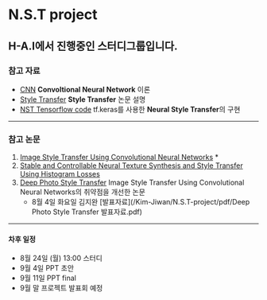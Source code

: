 # N.S.T project
## H-A.I에서 진행중인 스터디그룹입니다.

### 참고 자료
* [CNN](http://taewan.kim/post/cnn/) **Convoltional Neural Network** 이론
* [Style Transfer](https://blog.lunit.io/2017/04/27/style-transfer/) **Style Transfer** 논문 설명
* [NST Tensorflow code](https://www.tensorflow.org/tutorials/generative/style_transfer)
tf.keras를 사용한 **Neural Style Transfer**의 구현
<hr/>

### 참고 논문
1. [Image Style Transfer Using Convolutional Neural Networks](https://openaccess.thecvf.com/content_cvpr_2016/html/Gatys_Image_Style_Transfer_CVPR_2016_paper.html) 
    * 
2. [Stable and Controllable Neural Texture Synthesis and Style Transfer Using Histogram Losses](https://arxiv.org/abs/1701.08893)
3. [Deep Photo Style Transfer](https://openaccess.thecvf.com/content_cvpr_2017/html/Luan_Deep_Photo_Style_CVPR_2017_paper.html) Image Style Transfer Using Convolutional Neural Networks의 취약점을 개선한 논문
    * 8월 4일 화요일 김지완 [발표자료](/Kim-Jiwan/N.S.T-project/pdf/Deep Photo Style Transfer 발표자료.pdf)
<hr/>

#### 차후 일정
* 8월 24일 (월) 13:00 스터디
* 9월 4일 PPT 초안
* 9월 11일 PPT final
* 9월 말 프로젝트 발표회 예정